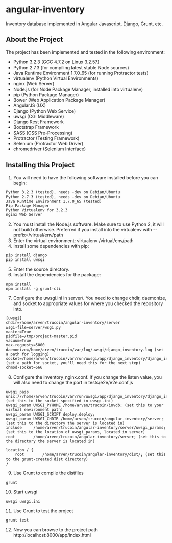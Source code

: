 angular-inventory
=================

Inventory database implemented in Angular Javascript, Django, Grunt, etc.

About the Project
-----------------

The project has been implemented and tested in the following environment:

- Python 3.2.3 (GCC 4.7.2 on Linux 3.2.57)
- Python 2.7.3 (for compiling latest stable Node sources)
- Java Runtime Environment 1.7.0_65 (for running Protractor tests)
- virtualenv (Python Virtual Environments)
- nginx (Web Server)
- Node.js (for Node Package Manager, installed into virtualenv)
- pip (Python Package Manager)
- Bower (Web Application Package Manager)
- AngularJS (UX)
- Django (Python Web Service)
- uwsgi (CGI Middleware)
- Django Rest Framework
- Bootstrap Framework
- SASS (CSS Pre-Processing)
- Protractor (Testing Framework)
- Selenium (Protractor Web Driver)
- chromedriver (Selenium Interface)

Installing this Project
-----------------------

1. You will need to have the following software installed before you can begin:
```
Python 3.2.3 (tested), needs -dev on Debian/Ubuntu
Python 2.7.3 (tested), needs -dev on Debian/Ubuntu
Java Runtime Environment 1.7.0_65 (tested)
Pip Package Manager
Python Virtualenv for 3.2.3
nginx Web Server
```
2. You must install the Node.js software. Make sure to use Python 2, it will not build otherwise. Preferred if you install into the virtualenv with --prefix=/virtual/env/path
3. Enter the virtual environment: virtualenv /virtual/env/path
4. Install some dependencies with pip:
```
pip install django
pip install uwsgi
```
5. Enter the source directory.
6. Install the dependencies for the package:
```
npm install
npm install -g grunt-cli
```
7. Configure the uwsgi.ini in server/. You need to change chdir, daemonize, and socket to appropriate values for where you checked the repository into.
```
[uwsgi]
chdir=/home/arven/trucoin/angular-inventory/server
wsgi-file=server/wsgi.py
master=True
pidfile=/tmp/project-master.pid
vacuum=True
max-requests=5000
daemonize=/home/arven/trucoin/var/log/uwsgi/django_inventory.log (set a path for logging)
socket=/home/arven/trucoin/var/run/uwsgi/app/django_inventory/django_inventory.socket (set a path for socket, you'll need this for the next step)
chmod-socket=666
```
8. Configure the inventory_nginx.conf. If you change the listen value, you will also need to change the port in tests/e2e/e2e.conf.js
```
uwsgi_pass  unix:///home/arven/trucoin/var/run/uwsgi/app/django_inventory/django_inventory.socket; (set this to the socket specified in uwsgi.ini)
uwsgi_param UWSGI_PYHOME /home/arven/trucoin/invdb; (set this to your virtual environment path)
uwsgi_param UWSGI_SCRIPT deploy.deploy;
uwsgi_param UWSGI_CHDIR /home/arven/trucoin/angular-inventory/server; (set this to the directory the server is located in)
include     /home/arven/trucoin/angular-inventory/server/uwsgi_params; (set this to the location of uwsgi_params, located in server)
root        /home/arven/trucoin/angular-inventory/server; (set this to the directory the server is located in)
 
location / {
    root        /home/arven/trucoin/angular-inventory/dist/; (set this to the grunt-created dist directory)
}
```
9. Use Grunt to compile the distfiles
```
grunt
```
10. Start uwsgi
```
uwsgi uwsgi.ini
```
11. Use Grunt to test the project
```
grunt test
```
12. Now you can browse to the project path http://localhost:8000/app/index.html
